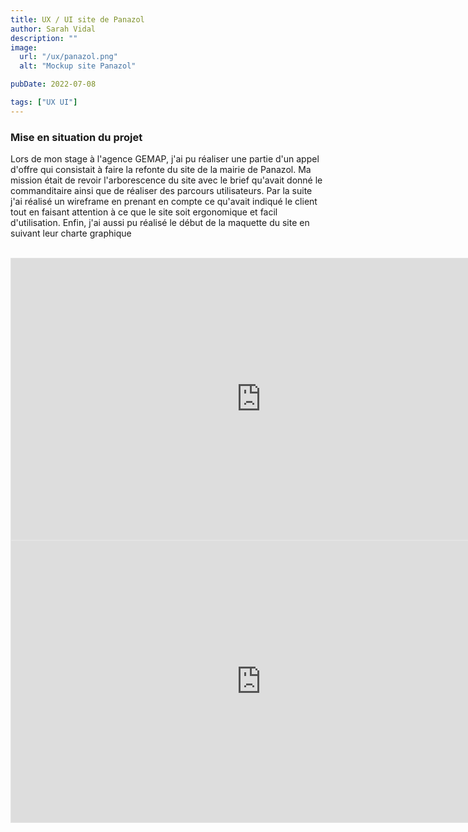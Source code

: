 ```yaml
---
title: UX / UI site de Panazol
author: Sarah Vidal
description: ""
image:
  url: "/ux/panazol.png"
  alt: "Mockup site Panazol"

pubDate: 2022-07-08

tags: ["UX UI"]
---
```


<section class="flex flex-col gap-28">

<section class="grid grid-cols-2 justify-between gap-28">
    <div class=" flex flex-col gap-4 py-6">
      <h3 class=" text-4xl font-passion">Mise en situation du projet</h3>
      <p class="text-xl ">Lors de mon stage à l'agence GEMAP, j'ai pu réaliser une partie d'un appel d'offre qui consistait à faire la refonte du site de la mairie de Panazol.
Ma mission était de revoir l'arborescence du site avec le brief qu'avait donné le commanditaire ainsi que de réaliser des parcours utilisateurs. Par la suite j'ai réalisé un wireframe en prenant en compte ce qu'avait indiqué le client tout en faisant attention à ce que le site soit ergonomique et facil d'utilisation. Enfin, j'ai aussi pu réalisé le début de la maquette du site en suivant leur charte graphique</p>
    </div>
    <img class="w-full" src="/projet_panazol/arborescence.png" alt="">
</section>

<section class="grid grid-cols-2 gap-8">
<div class="flex flex-col gap-8">
<img class="w-full" src="/projet_panazol/accueil.png" alt="">
<img class="w-full" src="/projet_panazol/agenda.png" alt="">
</div>
<img class="w-full" src="/projet_panazol/nouvelhabitant.png" alt="">
</section>

<section class="flex justify-center gap-8">
    <iframe
      style="border: 1px solid rgba(0, 0, 0, 0.1);"
      width="800"
      height="450"
      src="https://embed.figma.com/proto/bRrG4yNaheKcj0q1TbugLN/Mairie-Panazol?node-id=54-18311&node-type=canvas&scaling=scale-down&content-scaling=fixed&page-id=54%3A18310&starting-point-node-id=54%3A18311&show-proto-sidebar=1&embed-host=share"
      allowfullscreen
    >
    </iframe>
    <iframe style="border: 1px solid rgba(0, 0, 0, 0.1);" width="800" height="450" src="https://embed.figma.com/proto/bRrG4yNaheKcj0q1TbugLN/Mairie-Panazol?node-id=188-18565&node-type=frame&scaling=scale-down&content-scaling=fixed&page-id=188%3A15917&starting-point-node-id=188%3A18565&show-proto-sidebar=1&embed-host=share" allowfullscreen></iframe>
</section>

</section>